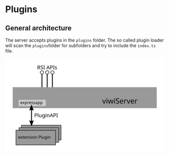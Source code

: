 # Plugins

## General architecture
The server accepts plugins in the `plugins` folder. The so called plugin loader will scan the `plugins`folder for subfolders and try to include the `index.ts` file. 

![plugin architecture](./viwiServer_architecture.svg "Plugin Architecture 1")
